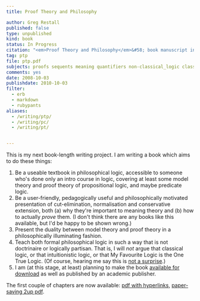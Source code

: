 ```yaml
---
title: Proof Theory and Philosophy

author: Greg Restall
published: false
type: unpublished
kind: book
status: In Progress
citation: "<em>Proof Theory and Philosophy</em>&#58; book manuscript in progress."
tag: ptp
file: ptp.pdf
subjects: proofs sequents meaning quantifiers non-classical_logic classical_logic
comments: yes
date: 2008-10-03
publishdate: 2010-10-03
filter:
  - erb
  - markdown
  - rubypants
aliases:
  - /writing/ptp/
  - /writing/pc/
  - /writing/pt/


---
```

This is my next book-length writing project.  I am writing a book which aims to do these things:</p>
<ol>
<li /> Be a useable textbook in philosophical logic, accessible to someone who's done only an intro course in logic, covering at least some model theory and proof theory of propositional logic, and maybe predicate logic.
<li /> Be a user-friendly, pedagogically useful and philosophically motivated presentation of cut-elimination, normalisation and conservative extension, both (a) why they're important to meaning theory and (b) how to actually <em>prove</em> them.  (I don't think there are any books like this available, but I'd be happy to be shown wrong.)
<li /> Present the duality between model theory and proof theory in a philosophically illuminating fashion.
<li /> Teach both formal philosophical logic in such a way that is not doctrinaire or logically partisan.  That is, I will <em>not</em> argue that classical logic, or that intuitionistic logic, or that My Favourite Logic is the One True Logic. (Of course, hearing me say this is <a href="http://consequently.org/writing/logical_pluralism/">not a surprise</a>.)
<li /> I am (at this stage, at least) planning to make the book <a href="http://consequently.org/news/2004/03/18/publishing_a_book">available for download</a> as well as published by an academic publisher.
</ol>

The first couple of chapters are now available: <a href="http://consequently.org/papers/ptp.pdf">pdf with hyperlinks</a>, <a href="http://consequently.org/papers/ptp-2up.pdf">paper-saving 2up pdf</a>. 